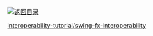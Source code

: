 [![返回目录](https://parg.co/UGo)](https://parg.co/b4z) 


 


 


 




[interoperability-tutorial/swing-fx-interoperability](https://docs.oracle.com/javase/8/javafx/interoperability-tutorial/swing-fx-interoperability.htm)
